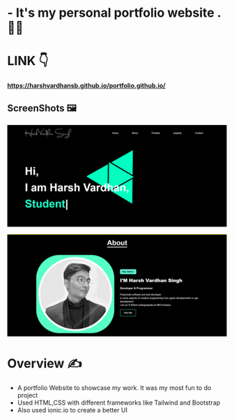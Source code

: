 # - It's my personal portfolio website . 🧑‍💻


# LINK 👇
#### https://harshvardhansb.github.io/portfolio.github.io/

## ScreenShots 🖼️

![](ss/ss1.png)

![](ss/ss2.png)

# Overview ✍️

- A portfolio Website to showcase my work. It was my most fun to do project
- Used HTML,CSS with different frameworks like Tailwind and Bootstrap
- Also used ionic.io to create a better UI 



